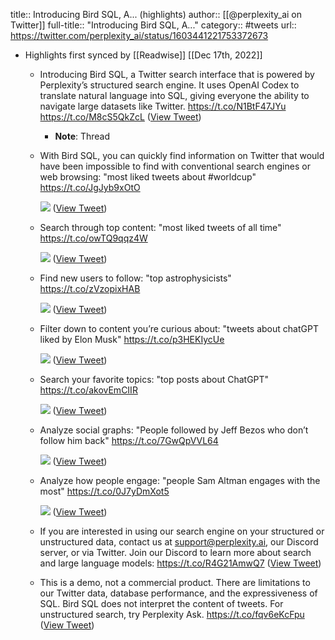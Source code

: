 title:: Introducing Bird SQL, A... (highlights)
author:: [[@perplexity_ai on Twitter]]
full-title:: "Introducing Bird SQL, A..."
category:: #tweets
url:: https://twitter.com/perplexity_ai/status/1603441221753372673

- Highlights first synced by [[Readwise]] [[Dec 17th, 2022]]
	- Introducing Bird SQL, a Twitter search interface that is powered by Perplexity’s structured search engine. It uses OpenAI Codex to translate natural language into SQL, giving everyone the ability to navigate large datasets like Twitter.
	  https://t.co/N1BtF47JYu https://t.co/M8cS5QkZcL ([View Tweet](https://twitter.com/perplexity_ai/status/1603441221753372673))
		- **Note**: Thread
	- With Bird SQL, you can quickly find information on Twitter that would have been impossible to find with conventional search engines or web browsing:
	  "most liked tweets about #worldcup"
	  https://t.co/JgJyb9xOtO 
	  
	  ![](https://pbs.twimg.com/media/FkCRZLgUoAExB6X.jpg) ([View Tweet](https://twitter.com/perplexity_ai/status/1603441341584666625))
	- Search through top content:
	  "most liked tweets of all time"
	  https://t.co/owTQ9qqz4W 
	  
	  ![](https://pbs.twimg.com/media/FkCRfIgVEAA9bRU.jpg) ([View Tweet](https://twitter.com/perplexity_ai/status/1603441444886171653))
	- Find new users to follow:
	  "top astrophysicists"
	  https://t.co/zVzopixHAB 
	  
	  ![](https://pbs.twimg.com/media/FkCRk5uUYAEpmib.jpg) ([View Tweet](https://twitter.com/perplexity_ai/status/1603441541950763008))
	- Filter down to content you’re curious about:
	  "tweets about chatGPT liked by Elon Musk"
	  https://t.co/p3HEKIycUe 
	  
	  ![](https://pbs.twimg.com/media/FkCRrKkVQAAJDXZ.jpg) ([View Tweet](https://twitter.com/perplexity_ai/status/1603441649073258496))
	- Search your favorite topics:
	  "top posts about ChatGPT"
	  https://t.co/akovEmCIIR 
	  
	  ![](https://pbs.twimg.com/media/FkCRy_-UcAAvqpE.jpg) ([View Tweet](https://twitter.com/perplexity_ai/status/1603441788957577217))
	- Analyze social graphs:
	  "People followed by Jeff Bezos who don’t follow him back"
	  https://t.co/7GwQpVVL64 
	  
	  ![](https://pbs.twimg.com/media/FkCR4AnUUAEdGKx.jpg) ([View Tweet](https://twitter.com/perplexity_ai/status/1603441868536049665))
	- Analyze how people engage:
	  "people Sam Altman engages with the most"
	  https://t.co/0J7yDmXot5 
	  
	  ![](https://pbs.twimg.com/media/FkCR9lNUcAYpQd7.jpg) ([View Tweet](https://twitter.com/perplexity_ai/status/1603441965927833602))
	- If you are interested in using our search engine on your structured or unstructured data, contact us at support@perplexity.ai, our Discord server, or via Twitter. Join our Discord to learn more about search and large language models: https://t.co/R4G21AmwQ7 ([View Tweet](https://twitter.com/perplexity_ai/status/1603442034521407488))
	- This is a demo, not a commercial product. There are limitations to our Twitter data, database performance, and the expressiveness of SQL. Bird SQL does not interpret the content of tweets. For unstructured search, try Perplexity Ask.
	  https://t.co/fqv6eKcFpu ([View Tweet](https://twitter.com/perplexity_ai/status/1603442163055878144))